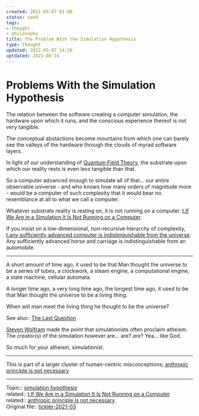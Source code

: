 ```yaml
---
created: 2021-03-07 01:00
status: seed
tags:
- thought
- philosophy
title: The Problem With the Simulation Hypothesis
type: thought
updated: 2022-05-07 14:26
uptdated: 2021-08-24
---
```

   
# Problems With the Simulation Hypothesis   
The relation between the software creating a computer simulation, the hardware upon which it runs, and the conscious experience thereof is not very tangible.   
   
The conceptual abstactions become mountains from which one can barely see the valleys of the hardware through the clouds of myrad software layers.   
   
In light of our understanding of [Quantum Field Theory](/not_created.md), the substrate upon which our reality rests is even less tangible than that.   
   
So a computer advanced enough to simulate all of that... our entire observable universe - and who knows how many orders of magnitude more - would be a computer of such complexity that it would bear no resemblance at all to what we call a computer.   
   
Whatever substrate reality is resting on, it is not running on a computer. [t.If We Are in a Simulation It Is Not Running on a Computer](/not_created.md).   
   
If you insist on a low-dimensional, non-recursive hierarchy of complexity, [t.any sufficiently advanced computer is indistinguishable from the universe](./t.any%20sufficiently%20advanced%20computer%20is%20indistinguishable%20from%20the%20universe.md). Any sufficiently advanced horse and carriage is indistinguishable from an automobile.   
   
   
---   
   
A short amount of time ago, it used to be that Man thought the universe to be a series of tubes, a clockwork, a steam engine, a computational engine, a state machine,  cellular automata.   
   
A longer time ago, a very long time ago, the longest time ago, it used to be that Man thought the universe to be a living thing.   
   
When will man meet the living thing he thought to be the universe?   
   
See also:: [The Last Question](/not_created.md)   
   
   
[Steven Wolfram](/not_created.md) made the point that simulationists often proclaim atheism. The creator(s) of the simulation however are… are? *are*? Yea... like God.   
   
So much for your atheism, simulationist.   
   
   
   
---   
   
This is part of a larger cluster of human-centric misconceptions; [anthropic principle is not necessary](/not_created.md)   
   
   
---   
Topic:: [simulation hypothesis](/not_created.md)   
related:: [t.If We Are in a Simulation It Is Not Running on a Computer](/not_created.md)   
related:: [anthropic principle is not necessary](/not_created.md)   
Original file:: [tickler-2021-03](/not_created.md)
